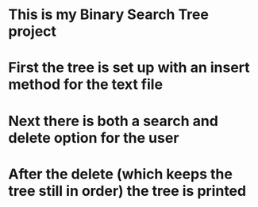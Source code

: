 # This is my Binary Search Tree project
# First the tree is set up with an insert method for the text file
# Next there is both a search and delete option for the user
# After the delete (which keeps the tree still in order) the tree is printed
